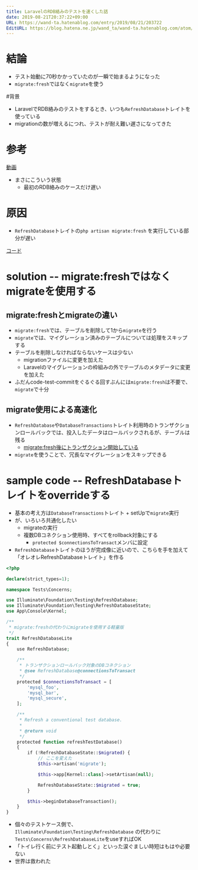 ```yaml
---
title: LaravelのRDB絡みのテストを速くした話
date: 2019-08-21T20:37:22+09:00
URL: https://wand-ta.hatenablog.com/entry/2019/08/21/203722
EditURL: https://blog.hatena.ne.jp/wand_ta/wand-ta.hatenablog.com/atom/entry/26006613401731545
---
```




# 結論

- テスト始動に70秒かかっていたのが一瞬で始まるようになった
- `migrate:fresh`ではなく`migrate`を使う

#背景

- LaravelでRDB絡みのテストをするとき、いつも`RefreshDatabase`トレイトを使っている
- migrationの数が増えるにつれ、テストが耐え難い遅さになってきた

# 参考

[動画](https://alexvanderbist.com/posts/2019/how-migrations-might-be-slowing-down-your-laravel-tests)

- まさにこういう状態
    - 最初のRDB絡みのケースだけ遅い

# 原因

- `RefreshDatabase`トレイトの`php artisan migrate:fresh` を実行している部分が遅い

[コード](https://github.com/laravel/framework/blob/5.5/src/Illuminate/Foundation/Testing/RefreshDatabase.php#L53)

# solution -- migrate:freshではなくmigrateを使用する

## migrate:freshとmigrateの違い

- `migrate:fresh`では、テーブルを削除して1から`migrate`を行う
- `migrate`では、マイグレーション済みのテーブルについては処理をスキップする
- テーブルを削除しなければならないケースは少ない
    - migrationファイルに変更を加えた
    - Laravelのマイグレーションの枠組みの外でテーブルのメタデータに変更を加えた
- ふだんcode-test-commitをぐるぐる回すぶんには`migrate:fresh`は不要で、`migrate`で十分

## migrate使用による高速化

- `RefreshDatabase`や`DatabaseTransactions`トレイト利用時のトランザクションロールバックでは、投入したデータはロールバックされるが、テーブルは残る
    - [migrate:fresh後にトランザクション開始している](https://github.com/laravel/framework/blob/5.5/src/Illuminate/Foundation/Testing/RefreshDatabase.php#L60)
- `migrate`を使うことで、冗長なマイグレーションをスキップできる

# sample code -- RefreshDatabaseトレイトをoverrideする

- 基本の考え方は`DatabaseTransactions`トレイト + setUpで`migrate`実行
- が、いろいろ共通化したい
    - migrateの実行
    - 複数DBコネクション使用時、すべてをrollback対象にする
        - `protected $connectionsToTransact`メンバに設定
- `RefreshDatabase`トレイトのほうが完成像に近いので、こちらを手を加えて「オレオレRefreshDatabaseトレイト」を作る

```php
<?php

declare(strict_types=1);

namespace Tests\Concerns;

use Illuminate\Foundation\Testing\RefreshDatabase;
use Illuminate\Foundation\Testing\RefreshDatabaseState;
use App\Console\Kernel;

/**
 * migrate:freshの代わりにmigrateを使用する軽量版
 */
trait RefreshDatabaseLite
{
    use RefreshDatabase;

    /**
     * トランザクションロールバック対象のDBコネクション
     * @see RefreshDatabase@connectionsToTransact
     */
    protected $connectionsToTransact = [
        'mysql_foo',
        'mysql_bar',
        'mysql_secure',
    ];

    /**
     * Refresh a conventional test database.
     *
     * @return void
     */
    protected function refreshTestDatabase()
    {
        if (!RefreshDatabaseState::$migrated) {
            // ここを変えた
            $this->artisan('migrate');

            $this->app[Kernel::class]->setArtisan(null);

            RefreshDatabaseState::$migrated = true;
        }

        $this->beginDatabaseTransaction();
    }
}
```

- 個々のテストケース側で、`Illuminate\Foundation\Testing\RefreshDatabase`
の代わりに`Tests\Concerns\RefreshDatabaseLite`をuseすればOK
- 「トイレ行く前にテスト起動しとく」といった涙ぐましい時短はもはや必要ない
- 世界は救われた



